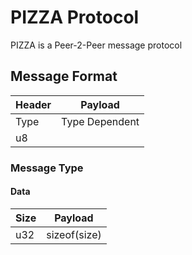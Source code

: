 # PIZZA Protocol

PIZZA is a Peer-2-Peer message protocol

## Message Format
| Header | Payload          |
|--------|------------------|
| Type   | Type Dependent   |
| u8     |                  |

### Message Type
#### Data
| Size | Payload      |
|------|--------------|
| u32  | sizeof(size) |
